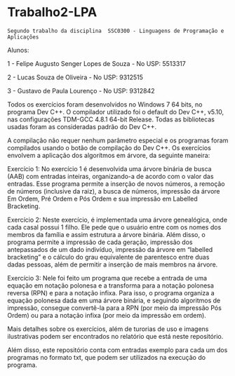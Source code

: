 ﻿# Trabalho2-LPA
	Segundo trabalho da disciplina  SSC0300 - Linguagens de Programação e Aplicações

Alunos: 

1 - Felipe Augusto Senger Lopes de Souza - No USP: 5513317

2 - Lucas Souza de Oliveira - No USP: 9312515

3 - Gustavo de Paula Lourenço - No USP: 9312842


Todos os exercícios foram desenvolvidos no Windows 7 64 bits, no programa Dev C++. O compilador utilizado foi o default do Dev C++, 
v5.10, nas configurações TDM-GCC 4.8.1 64-bit Release. Todas as bibliotecas usadas foram as consideradas padrão do Dev C++.

A compilação não requer nenhum parâmetro especial e os programas foram compilados usando o botão de compilação do Dev C++.
	Os exercícios envolvem a aplicação dos algorítmos em árvore, da seguinte maneira:
	
Exercício 1: No exercício 1 é desenvolvida uma árvore binária de busca (AAB) com entradas inteiras, organizando-a de acordo
com o valor das entradas. Esse programa permite a inserção de novos números, a remoção de números (inclusive da raiz), 
a busca de números, impressão da árvore Em Ordem, Pré Ordem e Pós Ordem e sua impressão em Labelled Bracketing.

Exercício 2: Neste exercício, é implementada uma árvore genealógica, onde cada casal possui 1 filho. Ele pede que o 
usuário entre com os nomes dos membros da família e assim estrutura a árvore binária. Além disso, o programa permite a impressão de 
cada geração, impressão dos antepassados de um dado indivíduo, impressão da árvore em “labelled bracketing” e o cálculo do grau 
equivalente de parentesco entre duas dadas pessoas, além de permitir a inserção de mais membros na árvore.

Exercício 3: Nele foi feito um programa que recebe a entrada de uma equação em notação polonesa e a transforma para a notação 
polonesa reversa (RPN) e para a notação infixa. Para isso, o programa organiza a equação polonesa dada em uma árvore binária, 
e seguindo algoritmos de impressão, consegue convertê-la para a RPN (por meio da impressão Pós Ordem) ou para a notação infixa 
(por meio da impressão em ordem).

Mais detalhes sobre os exercícios, além de turorias de uso e imagens ilustrativas podem ser encontrados no relatório que 
está neste repositório.

Além disso, este repositório conta com entradas exemplo para cada um dos programas no formato txt, que podem ser utilizados na
execução do programa.